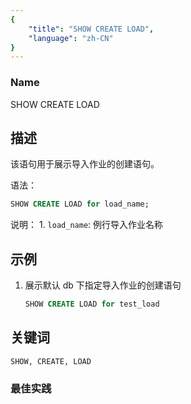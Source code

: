 ```yaml
---
{
    "title": "SHOW CREATE LOAD",
    "language": "zh-CN"
}
---
```


<!--
Licensed to the Apache Software Foundation (ASF) under one
or more contributor license agreements.  See the NOTICE file
distributed with this work for additional information
regarding copyright ownership.  The ASF licenses this file
to you under the Apache License, Version 2.0 (the
"License"); you may not use this file except in compliance
with the License.  You may obtain a copy of the License at

  http://www.apache.org/licenses/LICENSE-2.0

Unless required by applicable law or agreed to in writing,
software distributed under the License is distributed on an
"AS IS" BASIS, WITHOUT WARRANTIES OR CONDITIONS OF ANY
KIND, either express or implied.  See the License for the
specific language governing permissions and limitations
under the License.
-->



### Name

SHOW CREATE LOAD

## 描述

该语句用于展示导入作业的创建语句。

语法：

```sql
SHOW CREATE LOAD for load_name;
```

说明：
          1.  `load_name`: 例行导入作业名称

## 示例

1. 展示默认 db 下指定导入作业的创建语句

   ```sql
   SHOW CREATE LOAD for test_load
   ```

## 关键词

    SHOW, CREATE, LOAD

### 最佳实践

